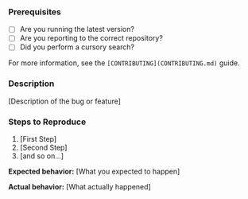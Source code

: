 ### Prerequisites

* [ ] Are you running the latest version?
* [ ] Are you reporting to the correct repository?
* [ ] Did you perform a cursory search?

For more information, see the `[CONTRIBUTING](CONTRIBUTING.md)` guide.

### Description

[Description of the bug or feature]

### Steps to Reproduce

1. [First Step]
2. [Second Step]
3. [and so on...]

**Expected behavior:** [What you expected to happen]

**Actual behavior:** [What actually happened]

